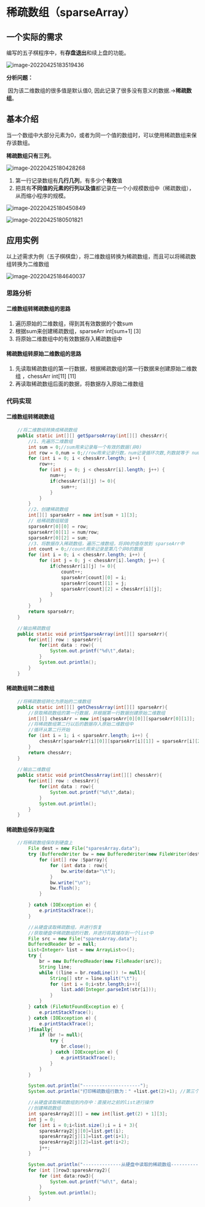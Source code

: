 #	稀疏数组（sparseArray）

##	一个实际的需求

编写的五子棋程序中，有**存盘退出**和续上盘的功能。

![image-20220425183519436](https://typora-yanmo.oss-cn-zhangjiakou.aliyuncs.com/img/image-20220425183519436.png)

**分析问题：**

​	因为该二维数组的很多值是默认值0, 因此记录了很多没有意义的数据.->**稀疏数组**。

##	基本介绍

当一个数组中大部分元素为0，或者为同一个值的数组时，可以使用稀疏数组来保存该数组。

**稀疏数组只有三列**。

![image-20220425180428268](https://typora-yanmo.oss-cn-zhangjiakou.aliyuncs.com/img/image-20220425180428268.png)

1. 第一行记录数组有**几行几列**，有多少个**有效**值
2. 把具有**不同值的元素的行列以及值**都记录在一个小规模数组中（稀疏数组），从而缩小程序的规模。

![image-20220425180450849](https://typora-yanmo.oss-cn-zhangjiakou.aliyuncs.com/img/image-20220425180450849.png)

![image-20220425180501821](https://typora-yanmo.oss-cn-zhangjiakou.aliyuncs.com/img/image-20220425180501821.png)

##	应用实例

以上述需求为例（五子棋棋盘），将二维数组转换为稀疏数组，而且可以将稀疏数组转换为二维数组

![image-20220425184640037](https://typora-yanmo.oss-cn-zhangjiakou.aliyuncs.com/img/image-20220425184640037.png)

### 思路分析

#### 二维数组转稀疏数组的思路

1. 遍历原始的二维数组，得到其有效数据的个数sum
2. 根据sum来创建稀疏数组，sparseArr int[sum+1] [3]
3. 将原始二维数组中的有效数据存入稀疏数组中

#### 稀疏数组转原始二维数组的思路

1. 先读取稀疏数组的第一行数据，根据稀疏数组的第一行数据来创建原始二维数组 ，chessArr int[11] [11]
2. 再读取稀疏数组后面的数据，将数据存入原始二维数组

### 代码实现

#### 二维数组转稀疏数组

```java
	//将二维数组转换成稀疏数组
    public static int[][] getSparseArray(int[][] chessArr){
        //1、先遍历二维数组
        int sum = 0;//sum用来记录每一个有效的数据(非0)
        int row = 0,num = 0;//row用来记录行数，num记录循环次数,列数就等于 num/rows
        for (int i = 0; i < chessArr.length; i++) {
            row++;
            for (int j = 0; j < chessArr[i].length; j++) {
                num++;
                if(chessArr[i][j] != 0){
                    sum++;
                }
            }
        }
        //2、创建稀疏数组
        int[][] sparseArr = new int[sum + 1][3];
        // 给稀疏数组赋值
        sparseArr[0][0] = row;
        sparseArr[0][1] = num/row;
        sparseArr[0][2] = sum;
        //3、将数据存入稀疏数组，遍历二维数组，将非0的值存放到 sparseArr中
        int count = 0;//count用来记录是第几个非0的数据
        for (int i = 0; i < chessArr.length; i++) {
            for (int j = 0; j < chessArr[i].length; j++) {
                if(chessArr[i][j] != 0){
                    count++;
                    sparseArr[count][0] = i;
                    sparseArr[count][1] = j;
                    sparseArr[count][2] = chessArr[i][j];
                }
            }
        }
        return sparseArr;
    }

	//输出稀疏数组
    public static void printSparseArray(int[][] sparseArr){
        for(int[] row : sparseArr){
            for(int data : row){
                System.out.printf("%d\t",data);
            }
            System.out.println();
        }
    }
```

#### 稀疏数组转二维数组

```java
	//将稀疏数组转化为原始的二维数组
    public static int[][] getChessArray(int[][] sparseArr){
        //获取稀疏数组的第一行数据，并根据第一行数据创建原始二维数组
        int[][] chessArr = new int[sparseArr[0][0]][sparseArr[0][1]];
        //将稀疏数组第二行以后的数据存入原始二维数组中
        //循环从第二行开始
        for (int i = 1; i < sparseArr.length; i++) {
            chessArr[sparseArr[i][0]][sparseArr[i][1]] = sparseArr[i][2];
        }
        return chessArr;
    }
	
	//输出二维数组
    public static void printChessArray(int[][] chessArr){
        for(int[] row : chessArr){
            for(int data : row){
                System.out.printf("%d\t",data);
            }
            System.out.println();
        }
    }
```

#### 稀疏数组保存到磁盘

```java
	//将稀疏数组保存到硬盘上
        File dest = new File("sparesArray.data");
        try (BufferedWriter bw = new BufferedWriter(new FileWriter(dest));){
            for (int[] row :Sparray){
                for (int data : row){
                    bw.write(data+"\t");
                }
                bw.write("\n");
                bw.flush();
            }

        } catch (IOException e) {
            e.printStackTrace();
        }

        //从硬盘读取稀疏数组，并进行恢复
        //获取硬盘中稀疏数组的行数，并进行将其储存到一个list中
        File src = new File("sparesArray.data");
        BufferedReader br = null;
        List<Integer> list = new ArrayList<>();
        try {
            br = new BufferedReader(new FileReader(src));
            String line;
            while ((line = br.readLine()) != null){
                String[] str = line.split("\t");
                for (int i = 0;i<str.length;i++){
                    list.add(Integer.parseInt(str[i]));
                }
            }
        } catch (FileNotFoundException e) {
            e.printStackTrace();
        } catch (IOException e) {
            e.printStackTrace();
        }finally{
            if (br != null){
                try {
                    br.close();
                } catch (IOException e) {
                    e.printStackTrace();
                }
            }
        }

        System.out.println("---------------------");
        System.out.println("打印稀疏数组行数为：" +list.get(2)+1); //第三个元素代表不为0的元素有多少个，加一代表稀疏数组的行数

        //从硬盘读取稀疏数组到内存中：直接对之前的list进行操作
        //创建稀疏数组
        int sparesArray2[][] = new int[list.get(2) + 1][3];
        int j = 0;
        for (int i = 0;i<list.size();i = i + 3){
            sparesArray2[j][0]=list.get(i);
            sparesArray2[j][1]=list.get(i+1);
            sparesArray2[j][2]=list.get(i+2);
            j++;
        }

        System.out.println("--------------从硬盘中读取的稀疏数组------------");
        for (int []row3:sparesArray2){
            for (int data:row3){
                System.out.printf("%d\t", data);
            }
            System.out.println();
        }
```

